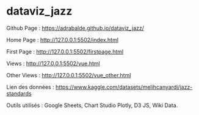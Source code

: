 # dataviz_jazz








Github Page : https://adrabalde.github.io/dataviz_jazz/

Home Page : http://127.0.0.1:5502/index.html

First Page : http://127.0.0.1:5502/firstpage.html

Views : http://127.0.0.1:5502/vue.html

Other Views : http://127.0.0.1:5502/vue_other.html

Lien des données :  https://www.kaggle.com/datasets/melihcanyardi/jazz-standards


Outils utilisés :  Google Sheets, Chart Studio Plotly, D3 JS, Wiki Data.


